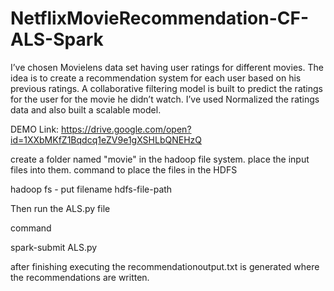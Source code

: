 # NetflixMovieRecommendation-CF-ALS-Spark

I’ve chosen Movielens data set having user ratings for different movies. The idea is to create a recommendation system for each user based on his previous ratings. A collaborative filtering model is built to predict the ratings for the user for the movie he didn’t watch. I’ve used Normalized the ratings data and also built a scalable model.

DEMO Link:
https://drive.google.com/open?id=1XXbMKfZ1Bqdcq1eZV9e1gXSHLbQNEHzQ

create a folder named "movie" in the hadoop file system. place the input files into them. command to place the files in the HDFS

hadoop fs - put filename hdfs-file-path

Then run the ALS.py file

command

spark-submit ALS.py

after finishing executing the recommendationoutput.txt is generated where the recommendations are written.
